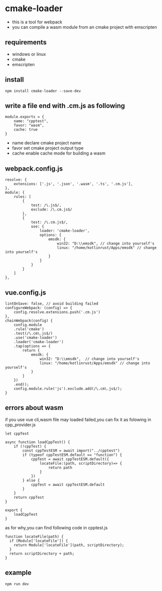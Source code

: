 # cmake-loader
- this is a tool for webpack
- you can compile a wasm module from an cmake project with emscripten
## requirements
- windows or linux
- cmake
- emscripten
## install
```
npm install cmake-loader --save-dev
```
## write a file end with .cm.js as following
```
module.exports = {
    name: "cpptest",
    favor: "wasm",
    cache: true
}
```
- name declare cmake project name
- favor set cmake project output type
- cache enable cache mode for building a wasm
## webpack.config.js
```
resolve: {
    extensions: ['.js', '.json', '.wasm', '.ts', '.cm.js'],
},
module: {
    rules: [
        {
            test: /\.js$/,
            exclude: /\.cm.js$/
        },
        {
            test: /\.cm.js$/,
            use: {
                loader: 'cmake-loader',
                options: {
                    emsdk: {
                        win32: "D:\\emsdk", // change into yourself's
                        linux: "/home/kotlinrust/Apps/emsdk" // change into yourself's
                    }
                }
            }
        }
    ]
},
```
## vue.config.js
```
lintOnSave: false, // avoid building failed
configureWebpack: (config) => {
    config.resolve.extensions.push('.cm.js')
},
chainWebpack(config) {
    config.module
    .rule('cmake')
    .test(/\.cm\.js$/)
    .use('cmake-loader')
    .loader('cmake-loader')
    .tap(options => {
        return {
            emsdk: {
                win32: "D:\\emsdk",  // change into yourself's
                linux: "/home/kotlinrust/Apps/emsdk" // change into yourself's
            }
        }
    })
    .end();
    config.module.rule('js').exclude.add(/\.cm\.js$/); 
}
```
## errors about wasm
if you use vue cli,wasm file may loaded failed,you can fix it as folowing in cpp_provider.js
```
let cppTest

async function loadCppTest() {
    if (!cppTest) {
        const cppTestESM = await import("../cpptest")
        if (typeof cppTestESM.default == "function") {
            cppTest = await cppTestESM.default({
                locateFile:(path, scriptDirectory)=> {
                    return path
                }
            })
        } else {
            cppTest = await cppTestESM.default
        }
    }
    return cppTest
}

export {
    loadCppTest
}
```
as for why,you can find following code in cpptest.js
```
function locateFile(path) {
  if (Module['locateFile']) {
    return Module['locateFile'](path, scriptDirectory);
  }
  return scriptDirectory + path;
}
```
## example
```
npm run dev
```
